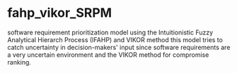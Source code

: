 # fahp_vikor_SRPM
software requirement prioritization model using the Intuitionistic Fuzzy Analytical Hierarch Process (IFAHP) and VIKOR method
this model tries to catch uncertainty in decision-makers' input since software requirements are a very uncertain environment and the VIKOR method for compromise ranking.






